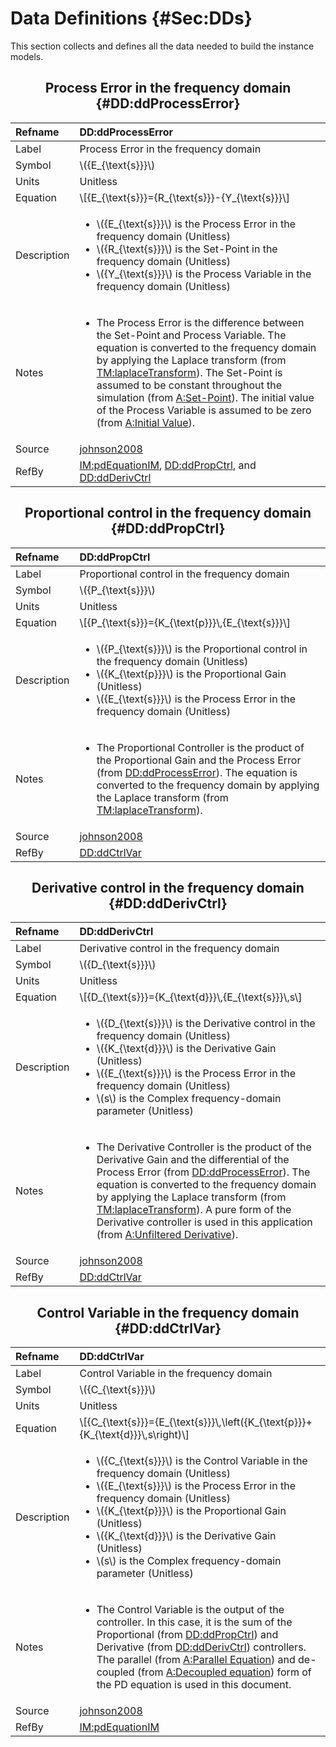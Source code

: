 # Data Definitions {#Sec:DDs}

This section collects and defines all the data needed to build the instance models.

<div align="center">

## Process Error in the frequency domain {#DD:ddProcessError}

</div>

|Refname    |DD:ddProcessError                                                                                                                                                                                                                                                                                                                                                                                                                                                                             |
|:----------|:---------------------------------------------------------------------------------------------------------------------------------------------------------------------------------------------------------------------------------------------------------------------------------------------------------------------------------------------------------------------------------------------------------------------------------------------------------------------------------------------|
|Label      |Process Error in the frequency domain                                                                                                                                                                                                                                                                                                                                                                                                                                                         |
|Symbol     |\\({E\_{\text{s}}}\\)                                                                                                                                                                                                                                                                                                                                                                                                                                                                         |
|Units      |Unitless                                                                                                                                                                                                                                                                                                                                                                                                                                                                                      |
|Equation   |\\[{E\_{\text{s}}}={R\_{\text{s}}}-{Y\_{\text{s}}}\\]                                                                                                                                                                                                                                                                                                                                                                                                                                         |
|Description|<ul><li>\\({E\_{\text{s}}}\\) is the Process Error in the frequency domain (Unitless)</li><li>\\({R\_{\text{s}}}\\) is the Set-Point in the frequency domain (Unitless)</li><li>\\({Y\_{\text{s}}}\\) is the Process Variable in the frequency domain (Unitless)</li></ul>                                                                                                                                                                                                                    |
|Notes      |<ul><li>The Process Error is the difference between the Set-Point and Process Variable. The equation is converted to the frequency domain by applying the Laplace transform (from [TM:laplaceTransform](./SecTMs.md#TM:laplaceTransform)). The Set-Point is assumed to be constant throughout the simulation (from [A:Set-Point](./SecAssumps.md#setPoint)). The initial value of the Process Variable is assumed to be zero (from [A:Initial Value](./SecAssumps.md#initialValue)).</li></ul>|
|Source     |[johnson2008](./SecReferences.md#johnson2008)                                                                                                                                                                                                                                                                                                                                                                                                                                                 |
|RefBy      |[IM:pdEquationIM](./SecIMs.md#IM:pdEquationIM), [DD:ddPropCtrl](./SecDDs.md#DD:ddPropCtrl), and [DD:ddDerivCtrl](./SecDDs.md#DD:ddDerivCtrl)                                                                                                                                                                                                                                                                                                                                                  |

<div align="center">

## Proportional control in the frequency domain {#DD:ddPropCtrl}

</div>

|Refname    |DD:ddPropCtrl                                                                                                                                                                                                                                                                                                            |
|:----------|:------------------------------------------------------------------------------------------------------------------------------------------------------------------------------------------------------------------------------------------------------------------------------------------------------------------------|
|Label      |Proportional control in the frequency domain                                                                                                                                                                                                                                                                             |
|Symbol     |\\({P\_{\text{s}}}\\)                                                                                                                                                                                                                                                                                                    |
|Units      |Unitless                                                                                                                                                                                                                                                                                                                 |
|Equation   |\\[{P\_{\text{s}}}={K\_{\text{p}}}\\,{E\_{\text{s}}}\\]                                                                                                                                                                                                                                                                  |
|Description|<ul><li>\\({P\_{\text{s}}}\\) is the Proportional control in the frequency domain (Unitless)</li><li>\\({K\_{\text{p}}}\\) is the Proportional Gain (Unitless)</li><li>\\({E\_{\text{s}}}\\) is the Process Error in the frequency domain (Unitless)</li></ul>                                                           |
|Notes      |<ul><li>The Proportional Controller is the product of the Proportional Gain and the Process Error (from [DD:ddProcessError](./SecDDs.md#DD:ddProcessError)). The equation is converted to the frequency domain by applying the Laplace transform (from [TM:laplaceTransform](./SecTMs.md#TM:laplaceTransform)).</li></ul>|
|Source     |[johnson2008](./SecReferences.md#johnson2008)                                                                                                                                                                                                                                                                            |
|RefBy      |[DD:ddCtrlVar](./SecDDs.md#DD:ddCtrlVar)                                                                                                                                                                                                                                                                                 |

<div align="center">

## Derivative control in the frequency domain {#DD:ddDerivCtrl}

</div>

|Refname    |DD:ddDerivCtrl                                                                                                                                                                                                                                                                                                                                                                                                                                                                        |
|:----------|:-------------------------------------------------------------------------------------------------------------------------------------------------------------------------------------------------------------------------------------------------------------------------------------------------------------------------------------------------------------------------------------------------------------------------------------------------------------------------------------|
|Label      |Derivative control in the frequency domain                                                                                                                                                                                                                                                                                                                                                                                                                                            |
|Symbol     |\\({D\_{\text{s}}}\\)                                                                                                                                                                                                                                                                                                                                                                                                                                                                 |
|Units      |Unitless                                                                                                                                                                                                                                                                                                                                                                                                                                                                              |
|Equation   |\\[{D\_{\text{s}}}={K\_{\text{d}}}\\,{E\_{\text{s}}}\\,s\\]                                                                                                                                                                                                                                                                                                                                                                                                                           |
|Description|<ul><li>\\({D\_{\text{s}}}\\) is the Derivative control in the frequency domain (Unitless)</li><li>\\({K\_{\text{d}}}\\) is the Derivative Gain (Unitless)</li><li>\\({E\_{\text{s}}}\\) is the Process Error in the frequency domain (Unitless)</li><li>\\(s\\) is the Complex frequency-domain parameter (Unitless)</li></ul>                                                                                                                                                       |
|Notes      |<ul><li>The Derivative Controller is the product of the Derivative Gain and the differential of the Process Error (from [DD:ddProcessError](./SecDDs.md#DD:ddProcessError)). The equation is converted to the frequency domain by applying the Laplace transform (from [TM:laplaceTransform](./SecTMs.md#TM:laplaceTransform)). A pure form of the Derivative controller is used in this application (from [A:Unfiltered Derivative](./SecAssumps.md#unfilteredDerivative)).</li></ul>|
|Source     |[johnson2008](./SecReferences.md#johnson2008)                                                                                                                                                                                                                                                                                                                                                                                                                                         |
|RefBy      |[DD:ddCtrlVar](./SecDDs.md#DD:ddCtrlVar)                                                                                                                                                                                                                                                                                                                                                                                                                                              |

<div align="center">

## Control Variable in the frequency domain {#DD:ddCtrlVar}

</div>

|Refname    |DD:ddCtrlVar                                                                                                                                                                                                                                                                                                                                                                                                                                             |
|:----------|:--------------------------------------------------------------------------------------------------------------------------------------------------------------------------------------------------------------------------------------------------------------------------------------------------------------------------------------------------------------------------------------------------------------------------------------------------------|
|Label      |Control Variable in the frequency domain                                                                                                                                                                                                                                                                                                                                                                                                                 |
|Symbol     |\\({C\_{\text{s}}}\\)                                                                                                                                                                                                                                                                                                                                                                                                                                    |
|Units      |Unitless                                                                                                                                                                                                                                                                                                                                                                                                                                                 |
|Equation   |\\[{C\_{\text{s}}}={E\_{\text{s}}}\\,\left({K\_{\text{p}}}+{K\_{\text{d}}}\\,s\right)\\]                                                                                                                                                                                                                                                                                                                                                                 |
|Description|<ul><li>\\({C\_{\text{s}}}\\) is the Control Variable in the frequency domain (Unitless)</li><li>\\({E\_{\text{s}}}\\) is the Process Error in the frequency domain (Unitless)</li><li>\\({K\_{\text{p}}}\\) is the Proportional Gain (Unitless)</li><li>\\({K\_{\text{d}}}\\) is the Derivative Gain (Unitless)</li><li>\\(s\\) is the Complex frequency-domain parameter (Unitless)</li></ul>                                                          |
|Notes      |<ul><li>The Control Variable is the output of the controller. In this case, it is the sum of the Proportional (from [DD:ddPropCtrl](./SecDDs.md#DD:ddPropCtrl)) and Derivative (from [DD:ddDerivCtrl](./SecDDs.md#DD:ddDerivCtrl)) controllers. The parallel (from [A:Parallel Equation](./SecAssumps.md#parallelEq)) and de-coupled (from [A:Decoupled equation](./SecAssumps.md#decoupled)) form of the PD equation is used in this document.</li></ul>|
|Source     |[johnson2008](./SecReferences.md#johnson2008)                                                                                                                                                                                                                                                                                                                                                                                                            |
|RefBy      |[IM:pdEquationIM](./SecIMs.md#IM:pdEquationIM)                                                                                                                                                                                                                                                                                                                                                                                                           |
